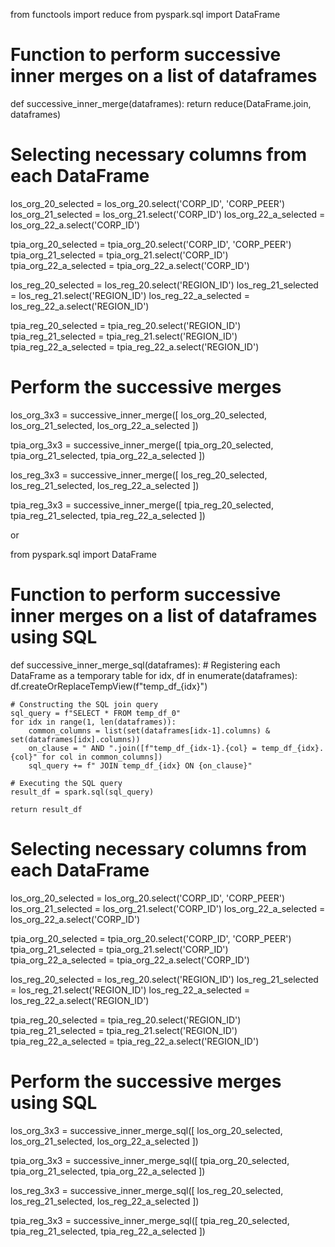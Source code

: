 from functools import reduce
from pyspark.sql import DataFrame

# Function to perform successive inner merges on a list of dataframes
def successive_inner_merge(dataframes):
    return reduce(DataFrame.join, dataframes)

# Selecting necessary columns from each DataFrame
los_org_20_selected = los_org_20.select('CORP_ID', 'CORP_PEER')
los_org_21_selected = los_org_21.select('CORP_ID')
los_org_22_a_selected = los_org_22_a.select('CORP_ID')

tpia_org_20_selected = tpia_org_20.select('CORP_ID', 'CORP_PEER')
tpia_org_21_selected = tpia_org_21.select('CORP_ID')
tpia_org_22_a_selected = tpia_org_22_a.select('CORP_ID')

los_reg_20_selected = los_reg_20.select('REGION_ID')
los_reg_21_selected = los_reg_21.select('REGION_ID')
los_reg_22_a_selected = los_reg_22_a.select('REGION_ID')

tpia_reg_20_selected = tpia_reg_20.select('REGION_ID')
tpia_reg_21_selected = tpia_reg_21.select('REGION_ID')
tpia_reg_22_a_selected = tpia_reg_22_a.select('REGION_ID')

# Perform the successive merges
los_org_3x3 = successive_inner_merge([
    los_org_20_selected,
    los_org_21_selected,
    los_org_22_a_selected
])

tpia_org_3x3 = successive_inner_merge([
    tpia_org_20_selected,
    tpia_org_21_selected,
    tpia_org_22_a_selected
])

los_reg_3x3 = successive_inner_merge([
    los_reg_20_selected,
    los_reg_21_selected,
    los_reg_22_a_selected
])

tpia_reg_3x3 = successive_inner_merge([
    tpia_reg_20_selected,
    tpia_reg_21_selected,
    tpia_reg_22_a_selected
])



or 




from pyspark.sql import DataFrame

# Function to perform successive inner merges on a list of dataframes using SQL
def successive_inner_merge_sql(dataframes):
    # Registering each DataFrame as a temporary table
    for idx, df in enumerate(dataframes):
        df.createOrReplaceTempView(f"temp_df_{idx}")
    
    # Constructing the SQL join query
    sql_query = f"SELECT * FROM temp_df_0"
    for idx in range(1, len(dataframes)):
        common_columns = list(set(dataframes[idx-1].columns) & set(dataframes[idx].columns))
        on_clause = " AND ".join([f"temp_df_{idx-1}.{col} = temp_df_{idx}.{col}" for col in common_columns])
        sql_query += f" JOIN temp_df_{idx} ON {on_clause}"
    
    # Executing the SQL query
    result_df = spark.sql(sql_query)
    
    return result_df

# Selecting necessary columns from each DataFrame
los_org_20_selected = los_org_20.select('CORP_ID', 'CORP_PEER')
los_org_21_selected = los_org_21.select('CORP_ID')
los_org_22_a_selected = los_org_22_a.select('CORP_ID')

tpia_org_20_selected = tpia_org_20.select('CORP_ID', 'CORP_PEER')
tpia_org_21_selected = tpia_org_21.select('CORP_ID')
tpia_org_22_a_selected = tpia_org_22_a.select('CORP_ID')

los_reg_20_selected = los_reg_20.select('REGION_ID')
los_reg_21_selected = los_reg_21.select('REGION_ID')
los_reg_22_a_selected = los_reg_22_a.select('REGION_ID')

tpia_reg_20_selected = tpia_reg_20.select('REGION_ID')
tpia_reg_21_selected = tpia_reg_21.select('REGION_ID')
tpia_reg_22_a_selected = tpia_reg_22_a.select('REGION_ID')

# Perform the successive merges using SQL
los_org_3x3 = successive_inner_merge_sql([
    los_org_20_selected,
    los_org_21_selected,
    los_org_22_a_selected
])

tpia_org_3x3 = successive_inner_merge_sql([
    tpia_org_20_selected,
    tpia_org_21_selected,
    tpia_org_22_a_selected
])

los_reg_3x3 = successive_inner_merge_sql([
    los_reg_20_selected,
    los_reg_21_selected,
    los_reg_22_a_selected
])

tpia_reg_3x3 = successive_inner_merge_sql([
    tpia_reg_20_selected,
    tpia_reg_21_selected,
    tpia_reg_22_a_selected
])
